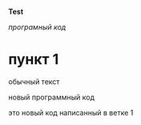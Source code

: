 **Test**

*програмный код*

# пункт 1 

обычный текст

новый программный код

это новый код написанный в ветке 1